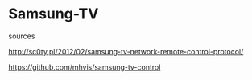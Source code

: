 # Samsung-TV

sources

http://sc0ty.pl/2012/02/samsung-tv-network-remote-control-protocol/

https://github.com/mhvis/samsung-tv-control

